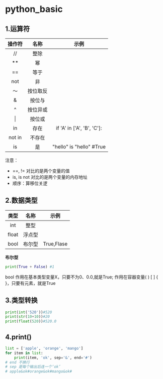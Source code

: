 # python_basic
## 1.运算符
|  操作符| 名称 |示例|
|:--:|:--:|:--:|
|  //|  整除|
|**  |幂  |
|==|等于|
|not|非|
|～|按位取反|
|&|按位与|
|^|按位异或|
|\||按位或|
|in|存在|if 'A' in ['A', 'B', 'C']:|
|not in|不存在|
|is|是|"hello" is "hello" #True|

注意：
- ==, != 对比的是两个变量的值
- is, is not 对比的是两个变量的内存地址 
- 顺序：算移位关逻
## 2.数据类型
|类型|名称|示例|
|:--:|:--:|:--:|
|int|整型||
|float|浮点型|
|bool|布尔型|True,Flase|

**布尔型**
```python
print(True + False) #1
```
bool
作用在基本类型变量X，只要不为0、0.0,就是True;
作用在容器变量( ) [ ] { }，只要有元素，就是True

## 3.类型转换
```python
print(int('520'))#520
print(str(10+10))#20
print(float(520))#520.0
```

## 4.print()
```python
list = ['apple', 'orange', 'mango']
for item in list:
    print(item, 'ok', sep='&', end='#')
# end 不换行
# sep 是每个输出后连一个‘ok’
# apple&ok#orange&ok#mango&ok#
```
